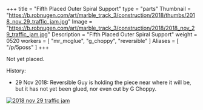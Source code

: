 +++
title = "Fifth Placed Outer Spiral Support"
type = "parts"
Thumbnail = "https://b.robnugen.com/art/marble_track_3/construction/2018/thumbs/2018_nov_29_traffic_jam.jpg"
Image = "https://b.robnugen.com/art/marble_track_3/construction/2018/2018_nov_29_traffic_jam.jpg"
Description = "Fifth Placed Outer Spiral Support"
weight = 0520
workers = [
    "mr_mcglue",
    "g_choppy",
    "reversible"
]
Aliases = [
    "/p/5poss"
]
+++

Not yet placed.

History:

* 29 Nov 2018: Reversible Guy is holding the piece near where it will be, but it has not yet been glued, nor even cut by G Choppy.

[![2018 nov 29 traffic jam](//b.robnugen.com/art/marble_track_3/construction/2018/thumbs/2018_nov_29_traffic_jam.jpg)](//b.robnugen.com/art/marble_track_3/construction/2018/2018_nov_29_traffic_jam.jpg)


